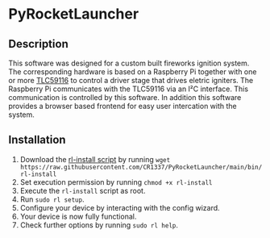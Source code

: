 # PyRocketLauncher

## Description
This software was designed for a custom built fireworks ignition system. The corresponding hardware is based on a Raspberry Pi together with one or more [TLC59116](https://github.com/CR1337/PyRocketLauncher/blob/dev/doc/tlc59116.pdf) to control a driver stage that drives eletric igniters. The Raspberry Pi communicates with the TLC59116 via an I²C interface. This communication is controlled by this software. In addition this software provides a browser based frontend for easy user intercation with the system.

## Installation
1. Download  the [rl-install script](https://raw.githubusercontent.com/CR1337/PyRocketLauncher/main/bin/rl-install) by running `wget https://raw.githubusercontent.com/CR1337/PyRocketLauncher/main/bin/rl-install`
2. Set execution permission by running `chmod +x rl-install`
3. Execute the `rl-install` script as root.
4. Run `sudo rl setup`.
5. Configure your device by interacting with the config wizard.
6. Your device is now fully functional.
7. Check further options by running `sudo rl help`.
